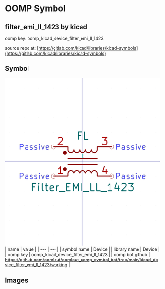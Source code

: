 # OOMP Symbol  
## filter_emi_ll_1423  by kicad  
  
oomp key: oomp_kicad_device_filter_emi_ll_1423  
  
source repo at: [https://gitlab.com/kicad/libraries/kicad-symbols](https://gitlab.com/kicad/libraries/kicad-symbols)  
## Symbol  
  
[![working.png](working_600.png)](working.png)  
| name | value | 
| --- | --- | 
| symbol name | Device | 
| library name | Device | 
| oomp key | oomp_kicad_device_filter_emi_ll_1423 | 
| oomp bot github | https://github.com/oomlout/oomlout_oomp_symbol_bot/tree/main/kicad_device_filter_emi_ll_1423/working | 
## Images  
